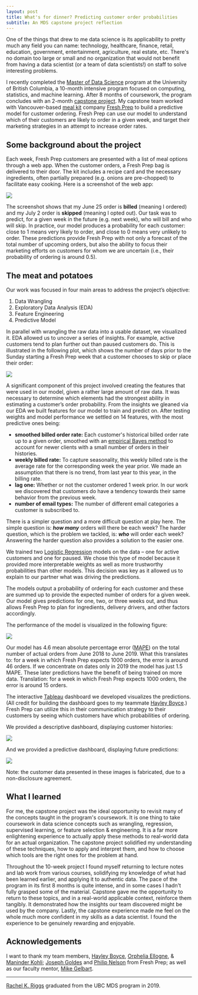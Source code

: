 ```yaml
---
layout: post
title: What's for dinner? Predicting customer order probabilities
subtitle: An MDS capstone project reflection
---
```


One of the things that drew to me data science is its applicability to pretty much any field you can name: technology, healthcare, finance, retail, education, government, entertainment, agriculture, real estate, etc. There's no domain too large or small and no organization that would not benefit from having a data scientist (or a team of data scientists!) on staff to solve interesting problems.

I recently completed the [Master of Data Science](https://masterdatascience.ubc.ca/) program at the University of British Columbia, a 10-month intensive program focused on computing, statistics, and machine learning. After 8 months of coursework, the program concludes with an 2-month [capstone project](https://ubc-mds.github.io/capstone/about/). My capstone team worked with Vancouver-based [meal kit](https://en.wikipedia.org/wiki/Meal_kit) company [Fresh Prep](https://www.freshprep.ca/) to build a predictive model for customer ordering. Fresh Prep can use our model to understand which of their customers are likely to order in a given week, and target their marketing strategies in an attempt to increase order rates.

## Some background about the project

Each week, Fresh Prep customers are presented with a list of meal options through a web app. When the customer orders, a Fresh Prep bag is delivered to their door. The kit includes a recipe card and the necessary ingredients, often partially prepared (e.g. onions are pre-chopped) to facilitate easy cooking. Here is a screenshot of the web app: 

<img src="../img/blog/capstone_freshprep/order_page_hztl2.jpg" class="fit image">

The screenshot shows that my June 25 order is **billed** (meaning I ordered) and my July 2 order is **skipped** (meaning I opted out). Our task was to predict, for a given week in the future (e.g. next week), who will bill and who will skip. In practice, our model produces a probability for each customer: close to 1 means very likely to order, and close to 0 means very unlikely to order. These predictions provide Fresh Prep with not only a forecast of the total number of upcoming orders, but also the ability to focus their marketing efforts on customers for whom we are uncertain (i.e., their probability of ordering is around 0.5).

## The meat and potatoes

Our work was focused in four main areas to address the project’s objective:

1. Data Wrangling
2. Exploratory Data Analysis (EDA)
3. Feature Engineering
4. Predictive Model

In parallel with wrangling the raw data into a usable dataset, we visualized it. EDA allowed us to uncover a series of insights. For example, active customers tend to plan further out than paused customers do. This is illustrated in the following plot, which shows the number of days prior to the Sunday starting a Fresh Prep week that a customer chooses to skip or place their order:

<img src="../img/blog/capstone_freshprep/figure08-cumulative.png" class="fit image">

A significant component of this project involved creating the features that were used in our model, given a rather large amount of raw data. It was necessary to determine which elements had the strongest ability in estimating a customer’s order probability. From the insights we gleaned via our EDA we built features for our model to train and predict on. After testing weights and model performance we settled on 14 features, with the most predictive ones being:

- **smoothed billed order rate:** Each customer's historical billed order rate up to a given order, smoothed with an [empirical Bayes method](http://varianceexplained.org/r/empirical_bayes_baseball/) to account for newer clients with a small number of orders in their histories.
- **weekly billed rate:** To capture seasonality, this weekly billed rate is the average rate for the corresponding week the year prior. We made an assumption that there is no trend, from last year to this year, in the billing rate.
- **lag one:** Whether or not the customer ordered 1 week prior. In our work we discovered that customers do have a tendency towards their same behavior from the previous week.
- **number of email types:** The number of different email categories a customer is subscribed to.

There is a simpler question and a more difficult question at play here. The simple question is: _**how many**_ orders will there be each week? The harder question, which is the problem we tackled, is: _**who**_ will order each week? Answering the harder question also provides a solution to the easier one.

We trained two [Logistic Regression](https://towardsdatascience.com/logistic-regression-b0af09cdb8ad) models on the data – one for active customers and one for paused. We chose this type of model because it provided more interpretable weights as well as more trustworthy probabilities than other models. This decision was key as it allowed us to explain to our partner what was driving the predictions.

The models output a probability of ordering for each customer and these are summed up to provide the expected number of orders for a given week. Our model gives predictions for one, two, or three weeks out, and thus allows Fresh Prep to plan for ingredients, delivery drivers, and other factors accordingly.

The performance of the model is visualized in the following figure:

<img src="../img/blog/capstone_freshprep/model-performance.png" class="fit image">

Our model has 4.6 mean absolute percentage error ([MAPE](https://www.dataquest.io/blog/understanding-regression-error-metrics/)) on the total number of actual orders from June 2018 to June 2019. What this translates to: for a week in which Fresh Prep expects 1000 orders, the error is around 46 orders. If we concentrate on dates only in 2019 the model has just 1.5 MAPE. These later predictions have the benefit of being trained on more data. Translation: for a week in which Fresh Prep expects 1000 orders, the error is around 15 orders.

The interactive [Tableau](https://www.tableau.com/) dashboard we developed visualizes the predictions. (All credit for building the dashboard goes to my teammate [Hayley Boyce](https://www.hayleyfboyce.com/).) Fresh Prep can utilize this in their communication strategy to their customers by seeing which customers have which probabilities of ordering.

We provided a descriptive dashboard, displaying customer histories:

<img src="../img/blog/capstone_freshprep/dash-descriptive.png" class="fit image">

And we provided a predictive dashboard, displaying future predictions:

<img src="../img/blog/capstone_freshprep/dash-predictive.png" class="fit image">

Note: the customer data presented in these images is fabricated, due to a non-disclosure agreement.

## What I learned

For me, the capstone project was the ideal opportunity to revisit many of the concepts taught in the program's coursework. It is one thing to take coursework in data science concepts such as wrangling, regression, supervised learning, or feature selection & engineering. It is a far more enlightening experience to actually apply these methods to real-world data for an actual organization. The capstone project solidified my understanding of these techniques, how to apply and interpret them, and how to choose which tools are the right ones for the problem at hand.

Throughout the 10-week project I found myself returning to lecture notes and lab work from various courses, solidifying my knowledge of what had been learned earlier, and applying it to authentic data. The pace of the program in its first 8 months is quite intense, and in some cases I hadn't fully grasped some of the material. Capstone gave me the opportunity to return to these topics, and in a real-world applicable context, reinforce them tangibly. It demonstrated how the insights our team discovered might be used by the company. Lastly, the capstone experience made me feel on the whole much more confident in my skills as a data scientist. I found the experience to be genuinely rewarding and enjoyable.

## Acknowledgements

I want to thank my team members, [Hayley Boyce](https://www.hayleyfboyce.com/), [Orphelia Ellogne](https://ellognea.github.io/), & [Maninder Kohli](https://github.ubc.ca/mani); [Joseph Goldes](https://www.linkedin.com/in/josephgoldes/) and [Philip Nelson](https://github.com/pnelson) from Fresh Prep; as well as our faculty mentor, [Mike Gelbart](https://www.mikegelbart.com/).

---------

[Rachel K. Riggs](https://rachelkriggs.github.io/about/) graduated from the UBC MDS program in 2019.
